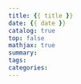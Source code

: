 ```yaml
---
title: {{ title }}
date: {{ date }}
catalog: true
top: false
mathjax: true
summary:
tags:
categories:
---
```

